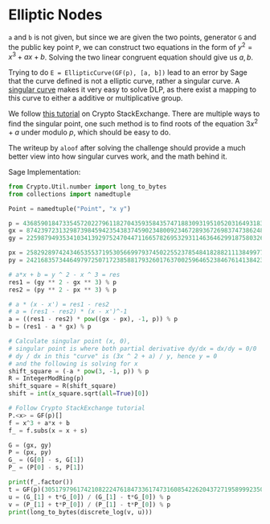 # Elliptic Nodes

`a` and `b` is not given, but since we are given the two points, generator `G` and the public key point `P`, we can construct two equations in the form of $y ^ 2 = x ^ 3 + ax + b$. Solving the two linear congruent equation should give us $a, b$.

Trying to do `E = EllipticCurve(GF(p), [a, b])` lead to an error by Sage that the curve defined is not a elliptic curve, rather a singular curve. A [singular curve](https://crypto.stackexchange.com/questions/70373/why-are-singular-elliptic-curves-bad-for-crypto) makes it very easy to solve DLP, as there exist a mapping to this curve to either a additive or multiplicative group. 

We follow [this tutorial](https://crypto.stackexchange.com/questions/61302/how-to-solve-this-ecdlp) on Crypto StackExchange. There are multiple ways to find the singular point, one such method is to find roots of the equation $3x^2 + a$ under modulo $p$, which should be easy to do.

The writeup by `aloof` after solving the challenge should provide a much better view into how singular curves work, and the math behind it.

Sage Implementation:

```python
from Crypto.Util.number import long_to_bytes
from collections import namedtuple

Point = namedtuple("Point", "x y")

p = 4368590184733545720227961182704359358435747188309319510520316493183539079703
gx = 8742397231329873984594235438374590234800923467289367269837473862487362482
gy = 225987949353410341392975247044711665782695329311463646299187580326445253608

px = 2582928974243465355371953056699793745022552378548418288211138499777818633265
py = 2421683573446497972507172385881793260176370025964652384676141384239699096612

# a*x + b = y ^ 2 - x ^ 3 = res
res1 = (gy ** 2 - gx ** 3) % p 
res2 = (py ** 2 - px ** 3) % p 

# a * (x - x') = res1 - res2
# a = (res1 - res2) * (x - x')^-1
a = ((res1 - res2) * pow((gx - px), -1, p)) % p 
b = (res1 - a * gx) % p 

# Calculate singular point (x, 0), 
# singular point is where both partial derivative dy/dx = dx/dy = 0/0
# dy / dx in this "curve" is (3x ^ 2 + a) / y, hence y = 0
# and the following is solving for x
shift_square = (-a * pow(3, -1, p)) % p 
R = IntegerModRing(p)
shift_square = R(shift_square)
shift = int(x_square.sqrt(all=True)[0])

# Follow Crypto StackExchange tutorial
P.<x> = GF(p)[]
f = x^3 + a*x + b
f_ = f.subs(x = x + s)

G = (gx, gy)
P = (px, py)
G_ = (G[0] - s, G[1])
P_ = (P[0] - s, P[1])

print(f_.factor())
t = GF(p)(305179796174210822247618473361747316085422620437271958999235012896334193460).square_root()
u = (G_[1] + t*G_[0]) / (G_[1] - t*G_[0]) % p
v = (P_[1] + t*P_[0]) / (P_[1] - t*P_[0]) % p
print(long_to_bytes(discrete_log(v, u)))
```